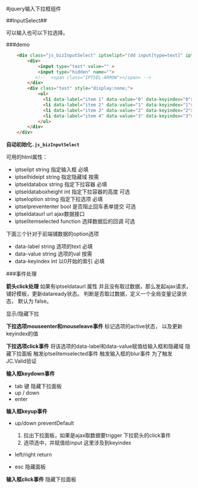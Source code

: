 #jquery输入下拉框组件

##InputSelect##
 
可以输入也可以下拉选择。

###demo
```html
    <div class="js_bizInputSelect" iptselipt="(dd input[type=text]" iptselhideipt="(dd input[type=hidden]"  iptseldatabox="(dd .test" iptseloption="(dd .test li" >
        <div>
            <input type="text" value="" >
            <input type="hidden" name="">
           <!--  <span class="IPTSEL-ARROW"></span> -->
        </div>
        <div class="test" style="display:none;">
            <ul>
              <li data-label="item 1" data-value="0" data-keyindex="0">item 1</li>
              <li data-label="item 2" data-value="1" data-keyindex="1">item 2</li>
              <li data-label="item 3" data-value="2" data-keyindex="2">item 3</li>
              <li data-label="item 4" data-value="3" data-keyindex="3">item 4</li>
            </ul>
        </div>
    </div>
```

**自动初始化`.js_bizInputSelect`**

可用的html属性：
- iptselipt                 string         指定输入框                    必填
- iptselhideipt             string         指定隐藏域                    按需
- iptseldatabox             string         指定下拉容器                  必填
- iptseldataboxheight       int            指定下拉容器的高度            可选
- iptseloption              string         指定下拉选项                  必填
- iptselprevententer        bool           是否阻止回车表单提交          可选
- iptseldataurl             url            ajax数据接口
- iptselitemselected        function       选择数据后的回调              可选


下面三个针对于前端铺数据的option选项
- data-label                string         选项的text                    必填
- data-value                string         选项的val                     按需
- data-keyindex             int            以0开始的索引                 必填

###事件处理

**箭头click处理**
如果有iptseldataurl 属性 并且没有取过数据，那么发起ajax请求，铺好模板，更新dataready状态。
判断是否取过数据，定义一个全局变量记录状态， 默认为 false。

显示/隐藏下拉

**下拉选项mouseenter和mouseleave事件**
标记选项的active状态， 以及更新keyindex的值

**下拉选项click事件**
将该选项的data-label和data-value赋值给输入框和隐藏域
隐藏下拉面板
触发iptselitemselected事件
触发输入框的blur事件 为了触发JC.Valid验证

**输入框keydown事件**
- tab 键 隐藏下拉面板
- up / down 
- enter


**输入框keyup事件**
- up/down  preventDefault
  1. 拉出下拉面板，如果是ajax取数据要trigger 下拉箭头的click事件
  2. 选项选中，并赋值给input
     这里涉及到keyindex

- left/right  return
- esc       隐藏面板    


**输入框click事件**
隐藏下拉面板






